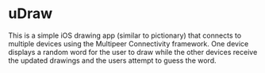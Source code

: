 # uDraw
This is a simple iOS drawing app (similar to pictionary) that connects to multiple devices using the Multipeer Connectivity framework. One device displays a random word for the user to draw while the other devices receive the updated drawings and the users attempt to guess the word.
